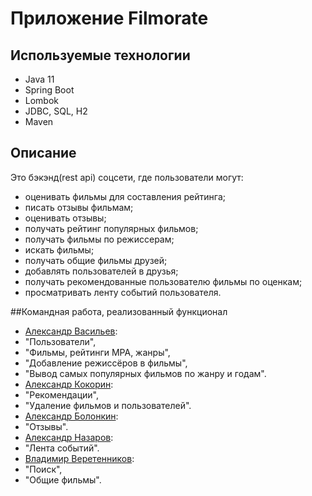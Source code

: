 # Приложение Filmorate

## Используемые технологии

- Java 11
- Spring Boot
- Lombok
- JDBC, SQL, H2
- Maven

## Описание

Это бэкэнд(rest api) соцсети, где пользователи могут:

- оценивать фильмы для составления рейтинга;
- писать отзывы фильмам;
- оценивать отзывы;
- получать рейтинг популярных фильмов;
- получать фильмы по режиссерам;
- искать фильмы;
- получать общие фильмы друзей;
- добавлять пользователей в друзья;
- получать рекомендованные пользователю фильмы по оценкам;
- просматривать ленту событий пользователя.

##Командная работа, реализованный функционал

- [Александр Васильев](https://github.com/notbadcodecom):
-  "Пользователи",
-  "Фильмы, рейтинги MPA, жанры",
-  "Добавление режиссёров в фильмы",
-  "Вывод самых популярных фильмов по жанру и годам".
- [Александр Кокорин](https://github.com/Akokorin89):
-  "Рекомендации",
-  "Удаление фильмов и пользователей".
- [Александр Болонкин](https://github.com/BolonkinAleksandr):
-  "Отзывы".
- [Александр Назаров](https://github.com/9815444):
-  "Лента событий".
- [Владимир Веретенников](https://github.com/TheRevoIt):
-  "Поиск",
-  "Общие фильмы".
